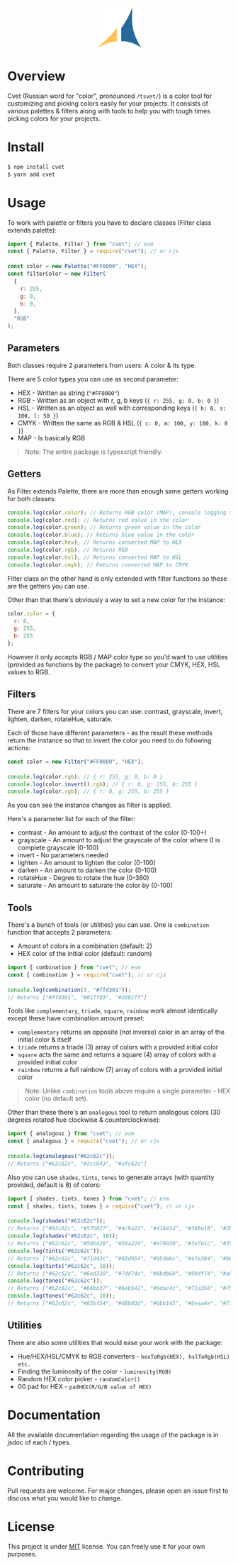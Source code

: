 <p align="center">
  <img alt="cvet" src="public/cvet.svg" width="100" />
</p>

# Overview

Cvet (Russian word for "color", pronounced `/tsvet/`) is a color tool for
customizing and picking colors easily for your projects. It consists of
various palettes & filters along with tools to help you with tough times
picking colors for your projects.

# Install

```bash
$ npm install cvet
$ yarn add cvet
```

# Usage

To work with palette or filters you have to declare classes (Filter class extends palette):

```js
import { Palette, Filter } from "cvet"; // esm
const { Palette, Filter } = require("cvet"); // or cjs

const color = new Palette("#FF0000", "HEX");
const filterColor = new Filter(
  {
    r: 255,
    g: 0,
    b: 0,
  },
  "RGB"
);
```

## Parameters

Both classes require 2 parameters from users: A color & its type.

There are 5 color types you can use as second parameter:

- HEX - Written as string (`"#FF0000"`)
- RGB - Written as an object with r, g, b keys (`{ r: 255, g: 0, b: 0 }`)
- HSL - Written as an object as well with corresponding keys (`{ h: 0, s: 100, l: 50 }`)
- CMYK - Written the same as RGB & HSL (`{ c: 0, m: 100, y: 100, k: 0 }`)
- MAP - Is basically RGB

> Note: The entire package is typescript friendly.

## Getters

As Filter extends Palette, there are more than enough same getters working
for both classes:

```js
console.log(color.color); // Returns RGB color (MAP), console logging the class would just return instance
console.log(color.red); // Returns red value in the color
console.log(color.green); // Returns green value in the color
console.log(color.blue); // Returns blue value in the color
console.log(color.hex); // Returns converted MAP to HEX
console.log(color.rgb); // Returns RGB
console.log(color.hsl); // Returns converted MAP to HSL
console.log(color.cmyk); // Returns converted MAP to CMYK
```

Filter class on the other hand is only extended with filter functions so these are the getters you can use.

Other than that there's obviously a way to set a new color for the instance:

```js
color.color = {
  r: 0,
  g: 255,
  b: 255
};
```

However it only accepts RGB / MAP color type so you'd want to use utilities (provided as functions by the package) to convert your CMYK, HEX, HSL values to RGB.

## Filters

There are 7 filters for your colors you can use: contrast, grayscale, invert, lighten, darken, rotateHue, saturate.

Each of those have different parameters - as the result these methods return the instance so that to invert the color you need to do following actions:

```js
const color = new Filter("#FF0000", "HEX");

console.log(color.rgb); // { r: 255, g: 0, b: 0 }
console.log(color.invert().rgb); // { r: 0, g: 255, b: 255 }
console.log(color.rgb); // { r: 0, g: 255, b: 255 }
```

As you can see the instance changes as filter is applied.

Here's a parameter list for each of the filter:

- contrast - An amount to adjust the contrast of the color (0-100+)
- grayscale - An amount to adjust the grayscale of the color where 0 is complete grayscale (0-100)
- invert - No parameters needed
- lighten - An amount to lighten the color (0-100)
- darken - An amount to darken the color (0-100)
- rotateHue - Degree to rotate the hue (0-360)
- saturate - An amount to saturate the color by (0-100)

## Tools

There's a bunch of tools (or utilities) you can use. One is `combination` function that accepts 2 parameters:

- Amount of colors in a combination (default: 2)
- HEX color of the initial color (default: random)

```js
import { combination } from "cvet"; // esm
const { combination } = require("cvet"); // or cjs

console.log(combination(3, "#ffd301"));
// Returns ["#ffd301", "#01ffd3", "#d301ff"]
```

Tools like `complementary`, `triade`, `square`, `rainbow` work almost identically except these have combination amount preset:
- `complementary` returns an opposite (not inverse) color in an array of the initial color & itself
- `triade` returns a triade (3) array of colors with a provided initial color
- `square` acts the same and returns a square (4) array of colors with a provided initial color
- `rainbow` returns a full rainbow (7) array of colors with a provided initial color

> Note: Unlike `combination` tools above require a single parameter - HEX color (no default set).

Other than these there's an `analogous` tool to return analogous colors (30 degrees rotated hue clockwise & counterclockwise):

```js
import { analogous } from "cvet"; // esm
const { analogous } = require("cvet"); // or cjs

console.log(analogous("#62c62c"));
// Returns ["#62c62c", "#2cc643", "#afc62c"]
```

Also you can use `shades`, `tints`, `tones` to generate arrays (with quantity provided, default is 8) of colors:

```js
import { shades, tints, tones } from "cvet"; // esm
const { shades, tints, tones } = require("cvet"); // or cjs

console.log(shades("#62c62c"));
// Returns ["#62c62c", "#57b027", "#4c9a22", "#41841d", "#366e18", "#2b5813", "#20420e", "#152c09"]
console.log(shades("#62c62c", 10));
// Returns ["#62c62c", "#59b428", "#50a224", "#479020", "#3e7e1c", "#356c18", "#2c5a14", "#234810", "#1a360c", "#112408"]
console.log(tints("#62c62c"));
// Returns ["#62c62c", "#71d43c", "#83d954", "#95de6c", "#a7e384", "#b8e99c", "#c9eeb4", "#daf4cc"]
console.log(tints("#62c62c", 10));
// Returns ["#62c62c", "#6ed338", "#7dd74c", "#8bdb60", "#99df74", "#a8e488", "#b7e99c", "#c5edb0", "#d4f2c4", "#e3f6d8"]
console.log(tones("#62c62c"));
// Returns ["#62c62c", "#66bd37", "#6ab541", "#6dac4c", "#71a356", "#759a61", "#79926b", "#7c8976"]
console.log(tones("#62c62c", 10));
// Returns ["#62c62c", "#65bf34", "#68b83d", "#6bb145", "#6eaa4e", "#71a356", "#749c5e", "#779567", "#7a8e6f", "#7d8778"]
```

## Utilities

There are also some utilities that would ease your work with the package:

- Hue/HEX/HSL/CMYK to RGB converters - `hexToRgb(HEX), hslToRgb(HSL) etc.`
- Finding the luminosity of the color - `luminosity(RGB)`
- Random HEX color picker - `randomColor()`
- 00 pad for HEX - `padHEX(R/G/B value of HEX)`

# Documentation

All the available documentation regarding the usage of the package is in jsdoc of each / types.

# Contributing

Pull requests are welcome. For major changes, please open an issue first to discuss what you would like to change.

# License

This project is under [MIT](https://choosealicense.com/licenses/mit/) license. You can freely use it for your own purposes.